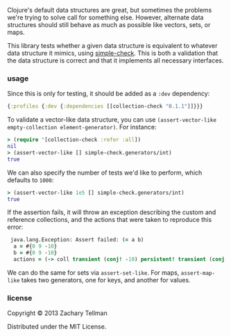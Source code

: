 Clojure's default data structures are great, but sometimes the problems we're trying to solve call for something else.  However, alternate data structures should still behave as much as possible like vectors, sets, or maps.

This library tests whether a given data structure is equivalent to whatever data structure it mimics, using [simple-check](https://github.com/reiddraper/simple-check).  This is both a validation that the data structure is correct and that it implements all necessary interfaces.

### usage

Since this is only for testing, it should be added as a `:dev` dependency:

```clj
{:profiles {:dev {:dependencies [[collection-check "0.1.1"]]}}}
```

To validate a vector-like data structure, you can use `(assert-vector-like empty-collection element-generator)`.  For instance:

```clj
> (require '[collection-check :refer :all])
nil
> (assert-vector-like [] simple-check.generators/int)
true
```

We can also specify the number of tests we'd like to perform, which defaults to `1000`:

```clj
> (assert-vector-like 1e5 [] simple-check.generators/int)
true
```

If the assertion fails, it will throw an exception describing the custom and reference collections, and the actions that were taken to reproduce this error:

```clj
 java.lang.Exception: Assert failed: (= a b)
  a = #{0 9 -10}
  b = #{0 9 -10}
  actions = (-> coll transient (conj! -10) persistent! transient (conj! 9) persistent! transient (disj! -10) persistent! (conj -10))
```

We can do the same for sets via `assert-set-like`.  For maps, `assert-map-like` takes two generators, one for keys, and another for values.

### license

Copyright © 2013 Zachary Tellman

Distributed under the MIT License.
